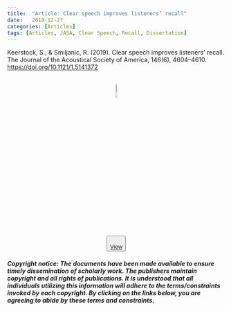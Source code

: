 ```yaml
---
title:  "Article: Clear speech improves listeners’ recall"
date:   2019-12-27
categories: [Articles]
tags: [Articles, JASA, Clear Speech, Recall, Dissertation]
---
```


Keerstock, S., & Smiljanic, R. (2019). Clear speech improves listeners’ recall. The Journal of the Acoustical Society of America, 146(6), 4604–4610. <a href="https://doi.org/10.1121/1.5141372">https://doi.org/10.1121/1.5141372</a>
<center><br><a href="https://skrstck.github.io/files/2019_Keerstock_Smiljanic.pdf" >
  <img src="https://skrstck.github.io/images/icons/tools-and-utensils.png" alt="download" style="width:9%;">
 <br><button type="button"><a href="https://skrstck.github.io/files/2019_Keerstock_Smiljanic.pdf" > <br>View</button></center></a>

<h5>Copyright notice: The documents have been made available to ensure timely dissemination of scholarly work. 
  The publishers maintain copyright and all rights of publications. 
  It is understood that all individuals utilizing this information will adhere to the terms/constraints invoked by each copyright.  
  By clicking on the links below, you are agreeing to abide by these terms and constraints.</h5>
